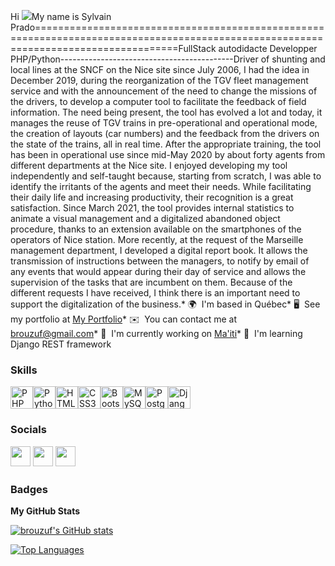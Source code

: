 Hi ![](https://user-images.githubusercontent.com/18350557/176309783-0785949b-9127-417c-8b55-ab5a4333674e.gif)My name is Sylvain Prado=====================================================================================================================================FullStack autodidacte Developper PHP/Python-------------------------------------------Driver of shunting and local lines at the SNCF on the Nice site since July 2006, I had the idea in December 2019, during the reorganization of the TGV fleet management service and with the announcement of the need to change the missions of the drivers, to develop a computer tool to facilitate the feedback of field information. The need being present, the tool has evolved a lot and today, it manages the reuse of TGV trains in pre-operational and operational mode, the creation of layouts (car numbers) and the feedback from the drivers on the state of the trains, all in real time. After the appropriate training, the tool has been in operational use since mid-May 2020 by about forty agents from different departments at the Nice site. I enjoyed developing my tool independently and self-taught because, starting from scratch, I was able to identify the irritants of the agents and meet their needs. While facilitating their daily life and increasing productivity, their recognition is a great satisfaction. Since March 2021, the tool provides internal statistics to animate a visual management and a digitalized abandoned object procedure, thanks to an extension available on the smartphones of the operators of Nice station. More recently, at the request of the Marseille management department, I developed a digital report book. It allows the transmission of instructions between the managers, to notify by email of any events that would appear during their day of service and allows the supervision of the tasks that are incumbent on them. Because of the different requests I have received, I think there is an important need to support the digitalization of the business.* 🌍  I'm based in Québec* 🖥️  See my portfolio at [My Portfolio](http://brouzuf.tk)* ✉️  You can contact me at [brouzuf@gmail.com](mailto:brouzuf@gmail.com)* 🚀  I'm currently working on [Ma'iti](http://maiti.brouzuf.tk)* 🧠  I'm learning Django REST framework

### Skills


<p align="left">
<a href="https://www.php.net/" target="_blank" rel="noreferrer"><img src="https://raw.githubusercontent.com/danielcranney/readme-generator/main/public/icons/skills/php-colored.svg" width="36" height="36" alt="PHP" /></a><a href="https://www.python.org/" target="_blank" rel="noreferrer"><img src="https://raw.githubusercontent.com/danielcranney/readme-generator/main/public/icons/skills/python-colored.svg" width="36" height="36" alt="Python" /></a><a href="https://developer.mozilla.org/en-US/docs/Glossary/HTML5" target="_blank" rel="noreferrer"><img src="https://raw.githubusercontent.com/danielcranney/readme-generator/main/public/icons/skills/html5-colored.svg" width="36" height="36" alt="HTML5" /></a><a href="https://www.w3.org/TR/CSS/#css" target="_blank" rel="noreferrer"><img src="https://raw.githubusercontent.com/danielcranney/readme-generator/main/public/icons/skills/css3-colored.svg" width="36" height="36" alt="CSS3" /></a><a href="https://getbootstrap.com/" target="_blank" rel="noreferrer"><img src="https://raw.githubusercontent.com/danielcranney/readme-generator/main/public/icons/skills/bootstrap-colored.svg" width="36" height="36" alt="Bootstrap" /></a><a href="https://www.mysql.com/" target="_blank" rel="noreferrer"><img src="https://raw.githubusercontent.com/danielcranney/readme-generator/main/public/icons/skills/mysql-colored.svg" width="36" height="36" alt="MySQL" /></a><a href="https://www.postgresql.org/" target="_blank" rel="noreferrer"><img src="https://raw.githubusercontent.com/danielcranney/readme-generator/main/public/icons/skills/postgresql-colored.svg" width="36" height="36" alt="PostgreSQL" /></a><a href="https://www.djangoproject.com/" target="_blank" rel="noreferrer"><img src="https://raw.githubusercontent.com/danielcranney/readme-generator/main/public/icons/skills/django-colored.svg" width="36" height="36" alt="Django" /></a></p>

### Socials<p align="left"> <a href="https://www.github.com/brouzuf" target="_blank" rel="noreferrer"><img src="https://raw.githubusercontent.com/danielcranney/readme-generator/main/public/icons/socials/github.svg" width="32" height="32" /></a> <a href="https://www.linkedin.com/in/sylvain-prado-546234191" target="_blank" rel="noreferrer"><img src="https://raw.githubusercontent.com/danielcranney/readme-generator/main/public/icons/socials/linkedin.svg" width="32" height="32" /></a> <a href="https://www.twitter.com/brouzuf" target="_blank" rel="noreferrer"><img src="https://raw.githubusercontent.com/danielcranney/readme-generator/main/public/icons/socials/twitter.svg" width="32" height="32" /></a></p>

### Badges

<b>My GitHub Stats</b>

<a href="http://www.github.com/brouzuf"><img src="https://github-readme-stats.vercel.app/api?username=brouzuf&show_icons=true&hide=&count_private=true&title_color=0891b2&text_color=ffffff&icon_color=0891b2&bg_color=1c1917&hide_border=true&show_icons=true" alt="brouzuf's GitHub stats" /></a>

<a href="https://github.com/brouzuf" align="left"><img src="https://github-readme-stats.vercel.app/api/top-langs/?username=brouzuf&langs_count=10&title_color=0891b2&text_color=ffffff&icon_color=0891b2&bg_color=1c1917&hide_border=true&locale=en&custom_title=Top%20%Languages" alt="Top Languages" /></a>
